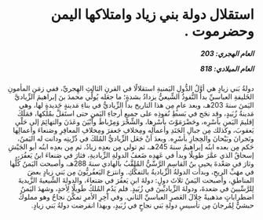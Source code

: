 <h1 dir="rtl">استقلال دولة بني زياد وامتلاكها اليمن وحضرموت .</h1>

<h5 dir="rtl">العام الهجري:  203

العام الميلادي: 818

</h5>

<p dir="rtl">دولةُ بَني زيادٍ هي أوَّلُ الدُّولِ اليَمنيةِ استقلالًا في القرنِ الثالثِ الهِجريِّ، ففي زمَنِ المأمونِ الخَليفةِ العباسيِّ بدأ النُّفوذُ الشِّيعيُّ يزدادُ بشدةٍ؛ ما جعَله يُولِّي محمدَ بنَ إبراهيمَ الزِّياديَّ اليَمنَ سنةَ 203هـ، وبعد عامٍ مِن هذا التاريخ بدأ الزِّياديُّ في بناءِ مَدينةٍ جَديدةٍ لها، وهي مَدينةُ زُبَيدٍ، وقد نجَح في بَسطِ نُفوذِه على جميعِ أرجاءِ اليَمنِ حتى استَقلَّ بمُلكها، فمَلَكَ إقليمَ اليَمنِ بأسْرِه، وحَضْرَمَوْتَ بأسْرِها، والشِّحْرَ وَمِرْباطَ وأَبْيَنَ وعَدَنَ والتهائِمَ إلى حَلْيِ يَعقوبَ، وكذلك مِن جبالِ الجَنَدِ وأعمالِه ومِخلافِ جَعفرَ ومِخلافِ المعافِرِ وصَنعاءَ وأعمالِها ونَجرانَ وبَيْحانَ والحِجازِ بأسْرِه. وبعدَ أنْ جَعَل الزِّياديُّ المُلكَ في ذُرِّيتِه ودانت له اليَمنُ، حَكم مِن بعده ابنُه إبراهيمُ سنةَ 245هـ، ثم تولى مِن بعدِه زيادٌ، ثم مِن بعدِه ابنُه أبو الجَيْشِ إسحاقُ الذي عمَّرَ طويلًا وبدأ في عَهدِه ضَعفُ الدولةِ الزِّياديةِ، فثارَ في صَنعاءَ ابنُ يَعفُرَ، وثارَ في صَعْدةَ يحيى بنُ القاسِمِ الرَّسِّيُّ المُلقَّبُ بالهادي سنةَ 288هـ، وأصبحت اليَمنُ كُلُّها في مهَبِّ الريحِ، وبدأت الدولةُ الزِّياديةُ بالتفكُّكِ. وانتزع اليَعفُريُّونَ مِن بَني زيادٍ بعضَ المناطقِ، وأصبحت اليَمنُ ثلاثَ دولٍ: دولةَ ابنِ يَعفُرَ في صَنعاءَ، والدولةَ الشِّيعيةَ الزَّيديةَ لِلرَّسِّيينَ في صَعدةَ، ودولةَ الزِّياديِّينَ في زُبَيدٍ. فلم يَدُمِ المُلكُ طَويلًا لِأحدٍ، وشهدَ اليَمنُ اضطراباتٍ مذهبيةً خِلالَ العَصرِ العباسيِّ الثاني. وفي آخِرِ الأمرِ تمكَّنَ نجاحٌ وهو مملوكٌ حبشيٌّ لِمُرجانَ مِن تأسيسِ دولةِ بَني نجاحٍ في زُبَيدٍ، وبهذا انقرضت دولةُ بَني زيادٍ.</p></br>

